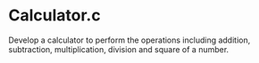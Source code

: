 # Calculator.c
Develop a calculator to perform the operations including addition, subtraction, multiplication, division and square of a number.
